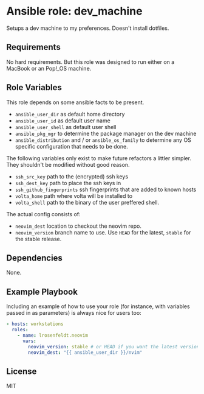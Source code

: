 # Ansible role: dev_machine

Setups a dev machine to my preferences. Doesn't install dotfiles.

## Requirements

No hard requirements. But this role was designed to run either on a MacBook or an Pop!\_OS machine.

## Role Variables

This role depends on some ansible facts to be present.

- `ansible_user_dir` as default home directory
- `ansible_user_id` as default user name
- `ansible_user_shell` as default user shell
- `ansible_pkg_mgr` to determine the package manager on the dev machine
- `ansible_distribution` and / or `ansible_os_family` to determine any OS specific configuration that needs to be done.

The following variables only exist to make future refactors a littler simpler. They shouldn't be modified without good reason.

- `ssh_src_key` path to the (encrypted) ssh keys
- `ssh_dest_key` path to place the ssh keys in
- `ssh_github_fingerprints` ssh fingerprints that are added to known hosts
- `volta_home` path where volta will be installed to
- `volta_shell` path to the binary of the user preffered shell.

The actual config consists of:

- `neovim_dest` location to checkout the neovim repo.
- `neovim_version` branch name to use. Use `HEAD` for the latest, `stable` for the stable release.

## Dependencies

None.

## Example Playbook

Including an example of how to use your role (for instance, with variables passed in as parameters) is always nice for users too:

```yaml
- hosts: workstations
  roles:
    - name: lrosenfeldt.neovim
      vars:
        neovim_version: stable # or HEAD if you want the latest version
        neovim_dest: "{{ ansible_user_dir }}/nvim"
```

## License

MIT
